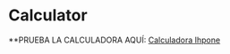 # Calculator

**PRUEBA LA CALCULADORA AQUÍ: [Calculadora Ihpone](https://agchdev.github.io/Calculator.github.io/)

